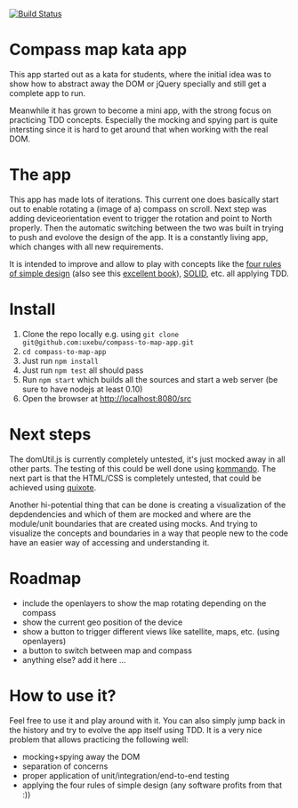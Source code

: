 [![Build Status](https://travis-ci.org/uxebu/compass-to-map-app.svg)](https://travis-ci.org/uxebu/compass-to-map-app)

# Compass map kata app

This app started out as a kata for students, where the initial
idea was to show how to abstract away the DOM or jQuery specially
and still get a complete app to run.

Meanwhile it has grown to become a mini app, with the strong focus on
practicing TDD concepts. Especially the mocking and spying part
is quite intersting since it is hard to get around that when working
with the real DOM.

# The app

This app has made lots of iterations. This current one does basically
start out to enable rotating a (image of a) compass on scroll. Next step
was adding deviceorientation event to trigger the rotation and point to
North properly. Then the automatic switching between the two was built in
trying to push and evolove the design of the app. It is a constantly living
app, which changes with all new requirements.

It is intended to improve and allow to play with concepts like the
[four rules of simple design](http://www.c2.com/cgi/wiki?XpSimplicityRules)
(also see this [excellent book](https://leanpub.com/4rulesofsimpledesign)),
[SOLID](https://en.wikipedia.org/wiki/SOLID_(object-oriented_design)),
etc. all applying TDD.

# Install

1. Clone the repo locally e.g. using `git clone git@github.com:uxebu/compass-to-map-app.git`
2. `cd compass-to-map-app`
3. Just run `npm install`
4. Just run `npm test` all should pass
5. Run `npm start` which builds all the sources and start a web server (be sure to have nodejs at least 0.10)
6. Open the browser at [http://localhost:8080/src](http://localhost:8080/src)

# Next steps

The domUtil.js is currently completely untested, it's just mocked away
in all other parts. The testing of this could be well done using
[kommando](http://github.com/uxebu/kommando). The next part is that the
HTML/CSS is completely untested, that could be achieved using
[quixote](https://github.com/jamesshore/quixote).

Another hi-potential thing that can be done is creating a visualization
of the depdendencies and which of them are mocked and where are the
module/unit boundaries that are created using mocks. And trying to
visualize the concepts and boundaries in a way that people new to
the code have an easier way of accessing and understanding it.

# Roadmap

- include the openlayers to show the map rotating depending on the compass
- show the current geo position of the device
- show a button to trigger different views like satellite, maps, etc. (using openlayers)
- a button to switch between map and compass
- anything else? add it here ...

# How to use it?

Feel free to use it and play around with it.
You can also simply jump back in the history and try to evolve the
app itself using TDD. It is a very nice problem that allows practicing the
following well:

- mocking+spying away the DOM
- separation of concerns
- proper application of unit/integration/end-to-end testing
- applying the four rules of simple design (any software profits from that :))
